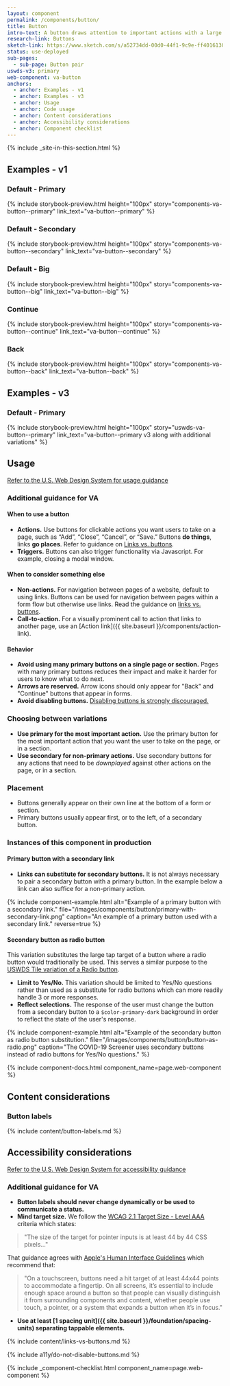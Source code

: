 ```yaml
---
layout: component
permalink: /components/button/
title: Button
intro-text: A button draws attention to important actions with a large selectable surface.
research-link: Buttons
sketch-link: https://www.sketch.com/s/a52734dd-00d0-44f1-9c9e-ff4016130e5c/p/5317C603-D6BD-4AFF-84E6-151F7A197B91/canvas
status: use-deployed
sub-pages:
  - sub-page: Button pair
uswds-v3: primary
web-component: va-button
anchors:
  - anchor: Examples - v1
  - anchor: Examples - v3
  - anchor: Usage
  - anchor: Code usage
  - anchor: Content considerations
  - anchor: Accessibility considerations
  - anchor: Component checklist
---
```


{% include _site-in-this-section.html %}

## Examples - v1

### Default - Primary

{% include storybook-preview.html height="100px" story="components-va-button--primary" link_text="va-button--primary" %}

### Default - Secondary

{% include storybook-preview.html height="100px" story="components-va-button--secondary" link_text="va-button--secondary" %}

### Default - Big

{% include storybook-preview.html height="100px" story="components-va-button--big" link_text="va-button--big" %}

### Continue

{% include storybook-preview.html height="100px" story="components-va-button--continue" link_text="va-button--continue" %}

### Back

{% include storybook-preview.html height="100px" story="components-va-button--back" link_text="va-button--back" %}

## Examples - v3

### Default - Primary

{% include storybook-preview.html height="100px" story="uswds-va-button--primary" link_text="va-button--primary v3 along with additional variations" %}

## Usage

<a class="vads-c-action-link--blue" href="https://designsystem.digital.gov/components/button/">Refer to the U.S. Web Design System for usage guidance</a>

### Additional guidance for VA

#### When to use a button

* **Actions.** Use buttons for clickable actions you want users to take on a page, such as “Add”, “Close”, “Cancel”, or “Save.” Buttons **do things**, links **go places**. Refer to guidance on [Links vs. buttons](#links-vs-buttons).
* **Triggers.** Buttons can also trigger functionality via Javascript. For example, closing a modal window. 

#### When to consider something else

* **Non-actions.** For navigation between pages of a website, default to using links. Buttons can be used for navigation between pages within a form flow but otherwise use links. Read the guidance on [links vs. buttons](#links-vs-buttons).
* **Call-to-action.** For a visually prominent call to action that links to another page, use an [Action link]({{ site.baseurl }}/components/action-link).

#### Behavior

* **Avoid using many primary buttons on a single page or section.** Pages with many primary buttons reduces their impact and make it harder for users to know what to do next.
* **Arrows are reserved.** Arrow icons should only appear for "Back" and "Continue" buttons that appear in forms.
* **Avoid disabling buttons.** [Disabling buttons is strongly discouraged.](#do-not-disable-buttons)


### Choosing between variations

* **Use primary for the most important action.** Use the primary button for the most important action that you want the user to take on the page, or in a section. 
* **Use secondary for non-primary actions.** Use secondary buttons for any actions that need to be _downplayed_ against other actions on the page, or in a section.

### Placement

* Buttons generally appear on their own line at the bottom of a form or section.
* Primary buttons usually appear first, or to the left, of a secondary button.

### Instances of this component in production

#### Primary button with a secondary link

* **Links can substitute for secondary buttons.** It is not always necessary to pair a secondary button with a primary button. In the example below a link can also suffice for a non-primary action.

{% include component-example.html alt="Example of a primary button with a secondary link." file="/images/components/button/primary-with-secondary-link.png" caption="An example of a primary button used with a secondary link." reverse=true %}


#### Secondary button as radio button

This variation substitutes the large tap target of a button where a radio button would traditionally be used. This serves a similar purpose to the [USWDS Tile variation of a Radio button](https://designsystem.digital.gov/components/radio-buttons/). 

* **Limit to Yes/No.** This variation should be limited to Yes/No questions rather than used as a substitute for radio buttons which can more readily handle 3 or more responses.
* **Reflect selections.** The response of the user must change the button from a secondary button to a ```$color-primary-dark``` background in order to reflect the state of the user's response.

{% include component-example.html alt="Example of the secondary button as radio button substitution." file="/images/components/button/button-as-radio.png" caption="The COVID-19 Screener uses secondary buttons instead of radio buttons for Yes/No questions." %}

{% include component-docs.html component_name=page.web-component %}

## Content considerations

### Button labels

{% include content/button-labels.md %}

## Accessibility considerations

<a class="vads-c-action-link--blue" href="https://designsystem.digital.gov/components/button/#accessibility-select">Refer to the U.S. Web Design System for accessibility guidance</a>

### Additional guidance for VA

* **Button labels should never change dynamically or be used to communicate a status.**
* **Mind target size.** We follow the [WCAG 2.1 Target Size - Level AAA](https://www.w3.org/WAI/WCAG21/quickref/#target-size) criteria which states:
> "The size of the target for pointer inputs is at least 44 by 44 CSS pixels..."

That guidance agrees with [Apple's Human Interface Guidelines](https://developer.apple.com/design/human-interface-guidelines/components/menus-and-actions/buttons) which recommend that:
> "On a touchscreen, buttons need a hit target of at least 44x44 points to accommodate a fingertip. On all screens, it’s essential to include enough space around a button so that people can visually distinguish it from surrounding components and content, whether people use touch, a pointer, or a system that expands a button when it’s in focus."

* **Use at least [1 spacing unit]({{ site.baseurl }}/foundation/spacing-units) separating tappable elements.**

{% include content/links-vs-buttons.md %}

{% include a11y/do-not-disable-buttons.md %}

{% include _component-checklist.html component_name=page.web-component %}